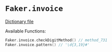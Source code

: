 # `Faker.invoice`

[Dictionary file](../src/main/resources/locales/en/invoice.yml)

Available Functions:  
```kotlin
Faker.invoice.checkDigitMethod() // method_731
Faker.invoice.pattern() // '\d{3,19}#'
```
